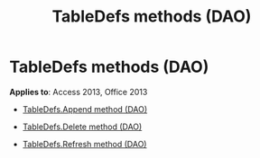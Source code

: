 ﻿---
title: TableDefs methods (DAO)
TOCTitle: Methods
ms:assetid: 9d641cb4-1053-4726-be6b-c3850cadf548
ms:mtpsurl: https://msdn.microsoft.com/library/Dn125507(v=office.15)
ms:contentKeyID: 52073629
ms.date: 09/18/2015
mtps_version: v=office.15
---

# TableDefs methods (DAO)


**Applies to**: Access 2013, Office 2013



  - [TableDefs.Append method (DAO)](tabledefs-append-method-dao.md)

  - [TableDefs.Delete method (DAO)](tabledefs-delete-method-dao.md)

  - [TableDefs.Refresh method (DAO)](tabledefs-refresh-method-dao.md)

